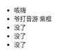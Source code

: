 - 咳嗨
- 爷打音游 紫框
- 没了
- 没了
- 没了

<!---
Pantaoran2009/Pantaoran2009 is a ✨ special ✨ repository because its `README.md` (this file) appears on your GitHub profile.
You can click the Preview link to take a look at your changes.
--->
